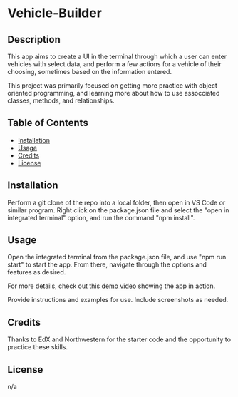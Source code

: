 # Vehicle-Builder

## Description

This app aims to create a UI in the terminal through which a user can enter vehicles with select data, and perform a few actions for a vehicle of their choosing, sometimes based on the information entered. 

This project was primarily focused on getting more practice with object oriented programming, and learning more about how to use assocciated classes, methods, and relationships.

## Table of Contents

- [Installation](#installation)
- [Usage](#usage)
- [Credits](#credits)
- [License](#license)

## Installation

Perform a git clone of the repo into a local folder, then open in VS Code or similar program. Right click on the package.json file and select the "open in integrated terminal" option, and run the command "npm install".

## Usage

Open the integrated terminal from the package.json file, and use "npm run start" to start the app. From there, navigate through the options and features as desired. 

For more details, check out this [demo video](https://drive.google.com/file/d/1GmMVw3aX07xz0ruoOtGfn4PhtOsqKvE0/view) showing the app in action.

Provide instructions and examples for use. Include screenshots as needed.

## Credits

Thanks to EdX and Northwestern for the starter code and the opportunity to practice these skills. 

## License

n/a
